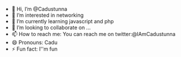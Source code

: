 - 👋 Hi, I’m @Cadustunna
- 👀 I’m interested in networking
- 🌱 I’m currently learning javascript and php
- 💞️ I’m looking to collaborate on ...
- 📫 How to reach me: You can reach me on twitter:@IAmCadustunna
- 😄 Pronouns: Cadu
- ⚡ Fun fact: I''m fun

<!---
Cadustunna/Cadustunna is a ✨ special ✨ repository because its `README.md` (this file) appears on your GitHub profile.
You can click the Preview link to take a look at your changes.
--->
